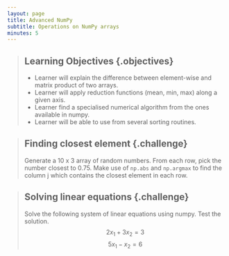 ```yaml
---
layout: page
title: Advanced NumPy 
subtitle: Operations on NumPy arrays
minutes: 5
---
```

> ## Learning Objectives {.objectives}
>
> * Learner will explain the difference between element-wise and matrix product of two arrays.
> * Learner will apply reduction functions (mean, min, max) along a given axis.
> * Learner find a specialised numerical algorithm from the ones available in numpy.
> * Learner will be able to use from several sorting routines.


> ## Finding closest element {.challenge}
>
> Generate a 10 x 3 array of random numbers. From each row, pick the number closest to 0.75. Make use of `np.abs` and `np.argmax` to find the column j which contains the closest element in each row.

> ## Solving linear equations {.challenge}
>
> Solve the following system of linear equations using numpy. Test the solution.
> $$2x_1 + 3x_2 = 3$$
> $$5x_1 - x_2 = 6$$
